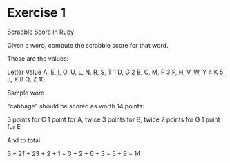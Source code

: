 # Exercise 1

Scrabble Score in Ruby

Given a word, compute the scrabble score for that word.

These are the values:


Letter                           Value
A, E, I, O, U, L, N, R, S, T       1
D, G                               2
B, C, M, P                         3
F, H, V, W, Y                      4
K                                  5
J, X                               8
Q, Z                               10

Sample word


"cabbage" should be scored as worth 14 points:

3 points for C
1 point for A, twice
3 points for B, twice
2 points for G
1 point for E

And to total:

3 + 2*1 + 2*3 + 2 + 1
= 3 + 2 + 6 + 3
= 5 + 9
= 14
